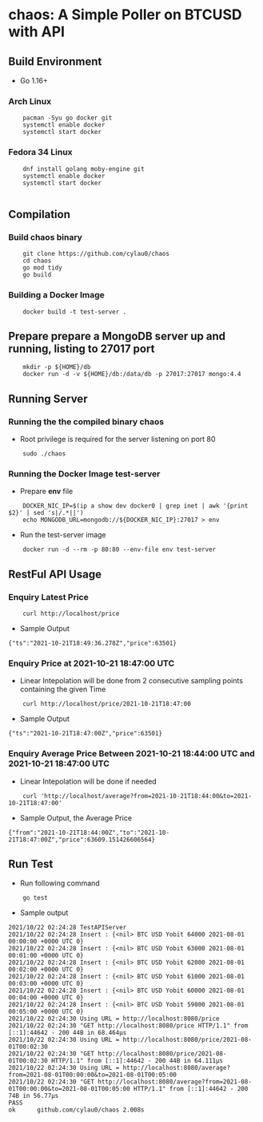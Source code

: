 # chaos: A Simple Poller on BTCUSD with API

## Build Environment
 * Go 1.16+

### Arch Linux
```
	pacman -Syu go docker git
	systemctl enable docker
	systemctl start docker
```  

### Fedora 34 Linux
```
	dnf install golang moby-engine git
	systemctl enable docker
	systemctl start docker
	
```

## Compilation
### Build **chaos** binary
```
	git clone https://github.com/cylau0/chaos
	cd chaos
	go mod tidy
	go build
```

### Building a Docker Image
```
	docker build -t test-server .
```


## Prepare prepare a MongoDB server up and running, listing to 27017 port
```
	mkdir -p ${HOME}/db
	docker run -d -v ${HOME}/db:/data/db -p 27017:27017 mongo:4.4
```

## Running Server

### Running the the compiled binary **chaos**
 * Root privilege is required for the server listening on port 80
```
	sudo ./chaos
```

### Running the Docker Image test-server
 * Prepare **env** file
```
	DOCKER_NIC_IP=$(ip a show dev docker0 | grep inet | awk '{print $2}' | sed 's|/.*||')
	echo MONGODB_URL=mongodb://${DOCKER_NIC_IP}:27017 > env
```

 * Run the test-server image
```
	docker run -d --rm -p 80:80 --env-file env test-server
```	

## RestFul API Usage

### Enquiry Latest Price
```
	curl http://localhost/price
```

 * Sample Output
```
{"ts":"2021-10-21T18:49:36.278Z","price":63501}
```

### Enquiry Price at **2021-10-21 18:47:00 UTC**
 * Linear Intepolation will be done from 2 consecutive sampling points containing the given Time
```
	curl http://localhost/price/2021-10-21T18:47:00
```

 * Sample Output
```
{"ts":"2021-10-21T18:47:00Z","price":63501}
```

### Enquiry Average Price Between  **2021-10-21 18:44:00 UTC** and **2021-10-21 18:47:00 UTC**
 * Linear Intepolation will be done if needed
```
	curl 'http://localhost/average?from=2021-10-21T18:44:00&to=2021-10-21T18:47:00'
```
 * Sample Output, the Average Price 
```
{"from":"2021-10-21T18:44:00Z","to":"2021-10-21T18:47:00Z","price":63609.151426606564}
```

## Run Test 
 * Run following command
```
	go test
```

 * Sample output
```
2021/10/22 02:24:28 TestAPIServer
2021/10/22 02:24:28 Insert : {<nil> BTC USD Yobit 64000 2021-08-01 00:00:00 +0000 UTC 0}
2021/10/22 02:24:28 Insert : {<nil> BTC USD Yobit 63000 2021-08-01 00:01:00 +0000 UTC 0}
2021/10/22 02:24:28 Insert : {<nil> BTC USD Yobit 62000 2021-08-01 00:02:00 +0000 UTC 0}
2021/10/22 02:24:28 Insert : {<nil> BTC USD Yobit 61000 2021-08-01 00:03:00 +0000 UTC 0}
2021/10/22 02:24:28 Insert : {<nil> BTC USD Yobit 60000 2021-08-01 00:04:00 +0000 UTC 0}
2021/10/22 02:24:28 Insert : {<nil> BTC USD Yobit 59000 2021-08-01 00:05:00 +0000 UTC 0}
2021/10/22 02:24:30 Using URL = http://localhost:8080/price
2021/10/22 02:24:30 "GET http://localhost:8080/price HTTP/1.1" from [::1]:44642 - 200 44B in 68.464µs
2021/10/22 02:24:30 Using URL = http://localhost:8080/price/2021-08-01T00:02:30
2021/10/22 02:24:30 "GET http://localhost:8080/price/2021-08-01T00:02:30 HTTP/1.1" from [::1]:44642 - 200 44B in 64.111µs
2021/10/22 02:24:30 Using URL = http://localhost:8080/average?from=2021-08-01T00:00:00&to=2021-08-01T00:05:00
2021/10/22 02:24:30 "GET http://localhost:8080/average?from=2021-08-01T00:00:00&to=2021-08-01T00:05:00 HTTP/1.1" from [::1]:44642 - 200 74B in 56.77µs
PASS
ok      github.com/cylau0/chaos 2.008s
```



